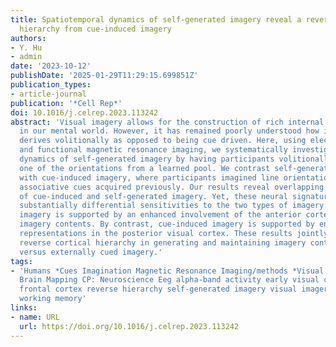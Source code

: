 ```yaml
---
title: Spatiotemporal dynamics of self-generated imagery reveal a reverse cortical
  hierarchy from cue-induced imagery
authors:
- Y. Hu
- admin
date: '2023-10-12'
publishDate: '2025-01-29T11:29:15.699851Z'
publication_types:
- article-journal
publication: '*Cell Rep*'
doi: 10.1016/j.celrep.2023.113242
abstract: 'Visual imagery allows for the construction of rich internal experience
  in our mental world. However, it has remained poorly understood how imagery experience
  derives volitionally as opposed to being cue driven. Here, using electroencephalography
  and functional magnetic resonance imaging, we systematically investigate the spatiotemporal
  dynamics of self-generated imagery by having participants volitionally imagining
  one of the orientations from a learned pool. We contrast self-generated imagery
  with cue-induced imagery, where participants imagined line orientations based on
  associative cues acquired previously. Our results reveal overlapping neural signatures
  of cue-induced and self-generated imagery. Yet, these neural signatures display
  substantially differential sensitivities to the two types of imagery: self-generated
  imagery is supported by an enhanced involvement of the anterior cortex in representing
  imagery contents. By contrast, cue-induced imagery is supported by enhanced imagery
  representations in the posterior visual cortex. These results jointly support a
  reverse cortical hierarchy in generating and maintaining imagery contents in self-generated
  versus externally cued imagery.'
tags:
- 'Humans *Cues Imagination Magnetic Resonance Imaging/methods *Visual Cortex Electroencephalography/methods
  Brain Mapping CP: Neuroscience Eeg alpha-band activity early visual cortex fMRI
  frontal cortex reverse hierarchy self-generated imagery visual imagery voltage activity
  working memory'
links:
- name: URL
  url: https://doi.org/10.1016/j.celrep.2023.113242
---
```

